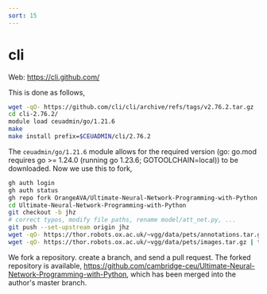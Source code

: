 ```yaml
---
sort: 15
---
```


# cli

Web: <https://cli.github.com/>

This is done as follows,

```bash
wget -qO- https://github.com/cli/cli/archive/refs/tags/v2.76.2.tar.gz | tar xfvz -
cd cli-2.76.2/
module load ceuadmin/go/1.21.6
make
make install prefix=$CEUADMIN/cli/2.76.2
```

The `ceuadmin/go/1.21.6` module allows for the required version (go: go.mod requires go >= 1.24.0 (running go 1.23.6; GOTOOLCHAIN=local)) to be downloaded. Now we use this to fork,

```bash
gh auth login
gh auth status
gh repo fork OrangeAVA/Ultimate-Neural-Network-Programming-with-Python --org cambridge-ceu
cd Ultimate-Neural-Network-Programming-with-Python
git checkout -b jhz
# correct typos, modify file paths, rename model/att_net.py, ...
git push --set-upstream origin jhz
wget -qO- https://thor.robots.ox.ac.uk/~vgg/data/pets/annotations.tar.gz | tar xfz -
wget -qO- https://thor.robots.ox.ac.uk/~vgg/data/pets/images.tar.gz | tar xfz -
```

We fork a repository. create a branch, and send a pull request. The forked repository is available, <https://github.com/cambridge-ceu/Ultimate-Neural-Network-Programming-with-Python>, which has been merged into the author's master branch.
